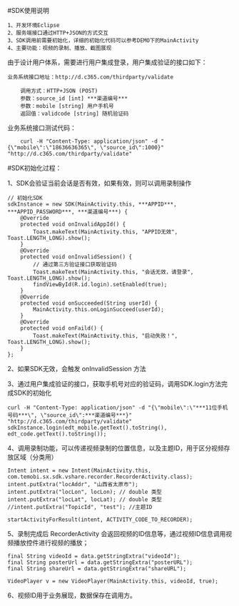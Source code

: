 #SDK使用说明

	1、开发环境Eclipse
	2、服务端接口通过HTTP+JSON的方式交互
	3、SDK调用前需要初始化，详细的初始化代码可以参考DEMO下的MainActivity
	4、主要功能：视频的录制、播放、截图展现

由于设计用户体系，需要进行用户集成登录，用户集成验证的接口如下：

	业务系统接口地址：http://d.c365.com/thirdparty/validate

		调用方式：HTTP+JSON (POST)
		参数：source_id [int] ***渠道编号***
		参数：mobile [string] 用户手机号
		返回值：validcode [string] 随机验证码

    
业务系统接口测试代码：
		
		curl -H "Content-Type: application/json" -d "{\"mobile\":\"18636636365\", \"source_id\":1000}" "http://d.c365.com/thirdparty/validate"


#SDK初始化过程：

1、SDK会验证当前会话是否有效，如果有效，则可以调用录制操作

	// 初始化SDK
	sdkInstance = new SDK(MainActivity.this, ***APPID***, ***APPID_PASSWORD***, ***渠道编号***) {
		@Override
		protected void onInvalidAppId() {
			Toast.makeText(MainActivity.this, "APPID无效", Toast.LENGTH_LONG).show();
		}
		@Override
		protected void onInvalidSession() {
			// 通过第三方验证接口获取验证码
			Toast.makeText(MainActivity.this, "会话无效，请登录", Toast.LENGTH_LONG).show();
			findViewById(R.id.login).setEnabled(true);
		}
		@Override
		protected void onSucceeded(String userId) {
			MainActivity.this.onLoginSucceed(userId);
		}
		@Override
		protected void onFaild() {
			Toast.makeText(MainActivity.this, "启动失败！", Toast.LENGTH_LONG).show();
		}
	};

2、如果SDK无效，会触发 onInvalidSession 方法

3、通过用户集成验证的接口，获取手机号对应的验证码，调用SDK.login方法完成SDK的初始化

	curl -H "Content-Type: application/json" -d "{\"mobile\":\"***11位手机号码***\", \"source_id\":***渠道编号***}" "http://d.c365.com/thirdparty/validate"
	sdkInstance.login(edt_mobile.getText().toString(), edt_code.getText().toString());

4、调用录制功能，可以传递视频录制的位置信息，以及主题ID，用于区分视频存放区域（分类用）

	Intent intent = new Intent(MainActivity.this, com.temobi.sx.sdk.vshare.recorder.RecorderActivity.class);
	intent.putExtra("locAddr", "山西省太原市");
	intent.putExtra("locLon", locLon); // double 类型
	intent.putExtra("locLat", locLat); // double 类型
	//intent.putExtra("TopicId", "test"); //主题ID
	
	startActivityForResult(intent, ACTIVITY_CODE_TO_RECORDER);

5、录制完成后 RecorderActivity 会返回视频的ID信息等，通过视频ID信息调用视频播放控件进行视频的播放；

	final String videoId = data.getStringExtra("videoId");
	final String posterUrl = data.getStringExtra("posterURL");
	final String shareUrl = data.getStringExtra("shareURL");
	
	VideoPlayer v = new VideoPlayer(MainActivity.this, videoId, true);

6、视频ID用于业务展现，数据保存在调用方。

